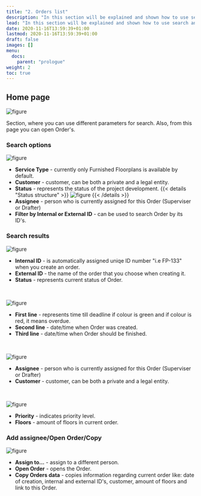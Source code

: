 ```yaml
---
title: "2. Orders list"
description: "In this section will be explained and shown how to use search and check its results."
lead: "In this section will be explained and shown how to use search and check its results."
date: 2020-11-16T13:59:39+01:00
lastmod: 2020-11-16T13:59:39+01:00
draft: false
images: []
menu:
  docs:
    parent: "prologue"
weight: 2
toc: true
---
```


## Home page

![figure](/OrdersPage.jpg "")

Section, where you can use different parameters for search. Also, from this page you can open Order's.

### Search options

![figure](/SearchFields.jpg "")

* **Service Type** - currently only Furnished Floorplans is available by default.
* **Customer** - customer, can be both a private and a legal entity.
* **Status** - represents the status of the project development. {{< details "Status structure" >}}
  ![figure](/Workflow.jpg "")
  {{< /details >}}
* **Assignee** - person who is currently assigned for this Order (Superviser or Drafter)
* **Filter by Internal or External ID** - can be used to search Order by its ID's.

### Search results

![figure](/Orderinternalexternal.jpg "")

* **Internal ID** - is automatically assigned uniqe ID number "i.e FP-133" when you create an order.
* **External ID** - the name of the order that you choose when creating it.
* **Status** - represents current status of Order.

&nbsp; 

![figure](/Dates.jpg "")

* **First line** - represents time till deadline if colour is green and if colour is red, it means overdue.
* **Second line** - date/time when Order was created.
* **Third line** - date/time when Order should be finished.

&nbsp; 

![figure](/Assignee_Customer.jpg "")

* **Assignee** - person who is currently assigned for this Order (Superviser or Drafter)
* **Customer** - customer, can be both a private and a legal entity.

&nbsp; 

![figure](/Priority.jpg "")
* **Priority** - indicates priority level.
* **Floors** - amount of floors in current order.

### Add assignee/Open Order/Copy

![figure](/Actions.jpg "")

* **Assign to...** - assign to a different person.
* **Open Order** - opens the Order.
* **Copy Orders data** - copies information regarding current order like: date of creation, internal and external ID's, customer, amount of floors and link to this Order.